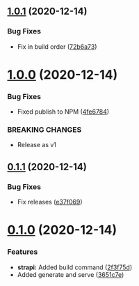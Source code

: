 ## [1.0.1](https://github.com/TriPSs/nx-extend/compare/v1.0.0...v1.0.1) (2020-12-14)


### Bug Fixes

* Fix in build order ([72b6a73](https://github.com/TriPSs/nx-extend/commit/72b6a7363b52ae1a9f7cd8763745d70d5d53d973))



# [1.0.0](https://github.com/TriPSs/nx-extend/compare/v0.1.1...v1.0.0) (2020-12-14)


### Bug Fixes

* Fixed publish to NPM ([4fe6784](https://github.com/TriPSs/nx-extend/commit/4fe6784b08cf735205fcb07368f077f5f960bea2))


### BREAKING CHANGES

* Release as v1



## [0.1.1](https://github.com/TriPSs/nx-extend/compare/v0.1.0...v0.1.1) (2020-12-14)


### Bug Fixes

* Fix releases ([e37f069](https://github.com/TriPSs/nx-extend/commit/e37f069ff0104122e6e15cb98d60fb1aa3b0776c))



# [0.1.0](https://github.com/TriPSs/nx-extend/compare/3651c7e39f03d7c36bc4f2348949c9ab99cee999...v0.1.0) (2020-12-14)


### Features

* **strapi:** Added build command ([2f3f75d](https://github.com/TriPSs/nx-extend/commit/2f3f75d81dd2db1b39e1db7c3fdc4ad24c359428))
* Added generate and serve ([3651c7e](https://github.com/TriPSs/nx-extend/commit/3651c7e39f03d7c36bc4f2348949c9ab99cee999))




